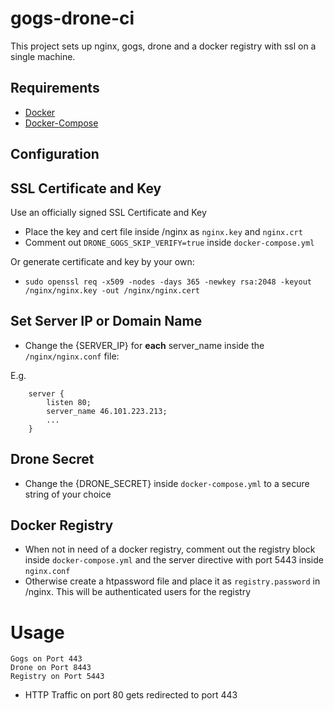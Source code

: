 # gogs-drone-ci

This project sets up nginx, gogs, drone and a docker registry with ssl on a single machine.

## Requirements

* [Docker](https://docs.docker.com/engine/installation/linux/)
* [Docker-Compose](https://docs.docker.com/compose/install/)

## Configuration

## SSL Certificate and Key

Use an officially signed SSL Certificate and Key
* Place the key and cert file inside /nginx as `nginx.key` and `nginx.crt`
* Comment out `DRONE_GOGS_SKIP_VERIFY=true` inside `docker-compose.yml`

Or generate certificate and key by your own:
* `sudo openssl req -x509 -nodes -days 365 -newkey rsa:2048 -keyout /nginx/nginx.key -out /nginx/nginx.cert`

## Set Server IP or Domain Name
* Change the {SERVER_IP} for **each** server_name inside the `/nginx/nginx.conf` file:

E.g. 
```
    server {
        listen 80;
        server_name 46.101.223.213;
        ...
    }
```

## Drone Secret

* Change the {DRONE_SECRET} inside `docker-compose.yml` to a secure string of your choice

## Docker Registry

* When not in need of a docker registry, comment out the registry block inside `docker-compose.yml` and the server directive with port 5443 inside `nginx.conf`
* Otherwise create a htpassword file and place it as `registry.password` in /nginx. This will be authenticated users for the registry


# Usage
```
Gogs on Port 443
Drone on Port 8443
Registry on Port 5443
```
* HTTP Traffic on port 80 gets redirected to port 443
